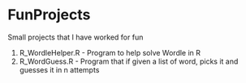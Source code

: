 # FunProjects
Small projects that I have worked for fun
1. R_WordleHelper.R - Program to help solve Wordle in R
2. R_WordGuess.R - Program that if given a list of word, picks it and guesses it in n attempts
